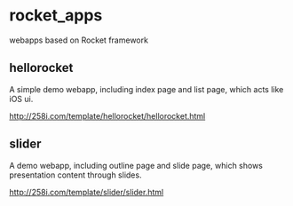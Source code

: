 rocket_apps
===========

webapps based on Rocket framework

## hellorocket

A simple demo webapp, including index page and list page, which acts like iOS ui.

<http://258i.com/template/hellorocket/hellorocket.html>

## slider

A demo webapp, including outline page and slide page, which shows presentation content through slides.

<http://258i.com/template/slider/slider.html>
